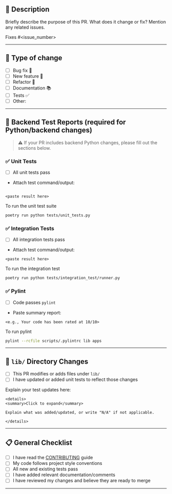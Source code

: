 
<!-- Please provide a general summary of your changes in the title above -->

## 📝 Description

Briefly describe the purpose of this PR. What does it change or fix? Mention any related issues.

Fixes #<issue_number> <!-- optional -->

---

## 📂 Type of change

<!-- Check all that apply: -->

- [ ] Bug fix 🐞
- [ ] New feature 🚀
- [ ] Refactor 🔨
- [ ] Documentation 📚
- [ ] Tests ✅
- [ ] Other: <!-- please specify -->

---

## 🧪 Backend Test Reports (required for Python/backend changes)

> ⚠️ If your PR includes backend Python changes, please fill out the sections below.

### ✅ Unit Tests

- [ ] All unit tests pass
- Attach test command/output:

```

<paste result here>
```

To run the unit test suite
```bash
poetry run python tests/unit_tests.py
```

### ✅ Integration Tests

* [ ] All integration tests pass
* Attach test command/output:

```
<paste result here>
```

To run the integration test
```bash
poetry run python tests/integration_test/runner.py
```

### ✅ Pylint

* [ ] Code passes `pylint`
* Paste summary report:

```
<e.g., Your code has been rated at 10/10>
```

To run pylint
```bash
pylint --rcfile scripts/.pylintrc lib apps
```

---

## 🧱 `lib/` Directory Changes

* [ ] This PR modifies or adds files under `lib/`
* [ ] I have updated or added unit tests to reflect those changes

Explain your test updates here:

```
<details>
<summary>Click to expand</summary>

Explain what was added/updated, or write "N/A" if not applicable.

</details>
```

---

## 📋 General Checklist

* [ ] I have read the [CONTRIBUTING](../CONTRIBUTING.md) guide
* [ ] My code follows project style conventions
* [ ] All new and existing tests pass
* [ ] I have added relevant documentation/comments
* [ ] I have reviewed my changes and believe they are ready to merge

---

<!-- Thank you for contributing to pits_n_giggles! -->
